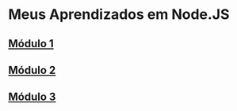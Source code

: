 # Meus Aprendizados em Node.JS

## [Módulo 1](https://github.com/ianAraujj/Dominando-Node.js/wiki/Modulo-01)

## [Módulo 2](https://github.com/ianAraujj/Dominando-Node.js/wiki/Modulo-02)

## [Módulo 3](https://github.com/ianAraujj/Dominando-Node.js/wiki/M%C3%B3dulo-03)

